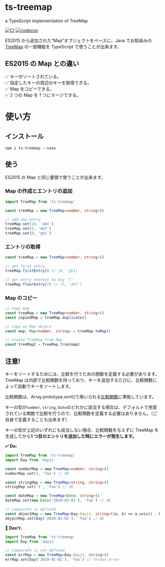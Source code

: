 # ts-treemap

a TypeScript implementation of TreeMap

[![CI](https://circleci.com/gh/yuyasvx/ts-treemap/tree/master.svg?style=shield&circle-token=f7dfd3305577f40429c6b2046bc658cbc3614997)](https://circleci.com/gh/yuyasvx/ts-treemap)
[![codecov](https://codecov.io/gh/yuyasvx/ts-treemap/branch/master/graph/badge.svg)](https://codecov.io/gh/yuyasvx/ts-treemap)

ES2015 から追加された“Map”オブジェクトをベースに、Java でお馴染みの [TreeMap](https://docs.oracle.com/javase/jp/8/docs/api/java/util/TreeMap.html) の一部機能を TypeScript で使うことが出来ます。

## ES2015 の Map との違い

✅ キーがソートされている。  
✅ 指定したキーの周辺のキーを取得できる。  
✅ Map をコピーできる。  
✅ 2 つの Map を 1 つにマージできる。

# 使い方

## インストール

```
npm i ts-treemap --save
```

## 使う

ES2015 の Map と同じ要領で使うことが出来ます。

### Map の作成とエントリの追加

```typescript
import TreeMap from 'ts-treemap'

const treeMap = new TreeMap<number, string>()

// add new entry
treeMap.set(10, 'abc')
treeMap.set(5, 'def')
treeMap.set(0, 'ghi')
```

### エントリの取得

```typescript
const treeMap = new TreeMap<number, string>()

// get first entry
treeMap.firstEntry() // [0, 'ghi]

// get entry nearest to key '7'
treeMap.floorEntry(7) // [5, 'def']
```

### Map のコピー

```typescript
// copy map
const treeMap = new TreeMap<number, string>()
const copiedMap = treeMap.duplicate()

// copy as Map object
const map: Map<number, string> = treeMap.toMap()

// create TreeMap from Map
const treeMap2 = TreeMap.from(map)
```

## 注意!

キーをソートするためには、比較を行うための関数を定義する必要があります。TreeMap は内部で比較関数を持っており、キーを追加するたびに、比較関数によって自動でキーをソートします。

比較関数は、Array.prototype.sort()で用いられる[比較関数](https://developer.mozilla.org/ja/docs/Web/JavaScript/Reference/Global_Objects/Array/sort#説明)に準拠しています。

キーの型が`number`, `string`, `Date`のどれかに該当する場合は、デフォルトで用意されている関数で比較を行うので、比較関数を定義する必要はありません。（ご自身で定義することも出来ます）

キーの型が上記のいずれにも該当しない場合、比較関数を与えずに TreeMap を生成してから**1 つ目のエントリを追加した時にエラーが発生します。**

**✅ Do:**

```typescript
import TreeMap from 'ts-treemap'
import Day from 'dayjs'

const numberMap = new TreeMap<number, string>()
numberMap.set(1, 'foo') // OK

const stringMap = new TreeMap<string, string>()
stringMap.set('1', 'foo') // OK

const dateMap = new TreeMap<Date, string>()
dateMap.set(new Date('2019-01-01'), 'foo') // OK

// compareFn is defined
const objectMap = new TreeMap<Day.Dayjs, string>((a, b) => a.unix() - b.unix())
objectMap.set(Day('2019-01-01'), 'foo') // OK
```

**🛑 Don’t:**

```typescript
import TreeMap from 'ts-treemap'
import Day from 'dayjs'

// compareFn is not defined
const errMap = new TreeMap<Day.Dayjs, string>()
errMap.set(Day('2019-01-01'), 'foo') // throws error
```
